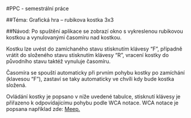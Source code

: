 #PPC - semestrální práce

##Téma: 
Grafická hra – rubikova kostka 3x3

##Návod:
Po spuštění aplikace se zobrazí okno s vykreslenou rubikovou kostkou a vynulovanými časomíru nad kostkou. 

Kostku lze uvést do zamíchaného stavu stisknutím klávesy “F”, případně vrátit do složeného stavu stisknutím klávesy “R”, vracení kostky do původního stavu taktéž vynuluje časomíru.

Časomíra se spouští automaticky při prvním pohybu kostky po zamíchání (klavesou “F”), zastaví se taky automaticky ve chvíli kdy bude kostka složená.
 
Ovládání kostky je popsano v níže uvedené tabulce, stisknutí klávesy je přiřazeno k odpovídajícímu pohybu podle WCA notace. WCA notace je popsana například zde: [Meep.](https://meep.cubing.net/wcanotation.html)